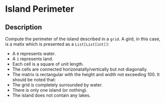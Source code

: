 # Island Perimeter
## Description
Compute the perimeter of the island described in a ```grid```.
A gird, in this case, is a matix which is presented as a ```List[List[int]]```:
* A ``0`` represents water.
* A ``1`` represents land.
* Each cell is a square of unit length.
* The cells are connected horizonatally/vertically but not diagonally.
* The matrix is rectangular with the height and width not exceeding 100.
It should be noted that:
* The grid is completely surrounded by water.
* There is only one island (or nothing).
* The island does not contain any lakes.